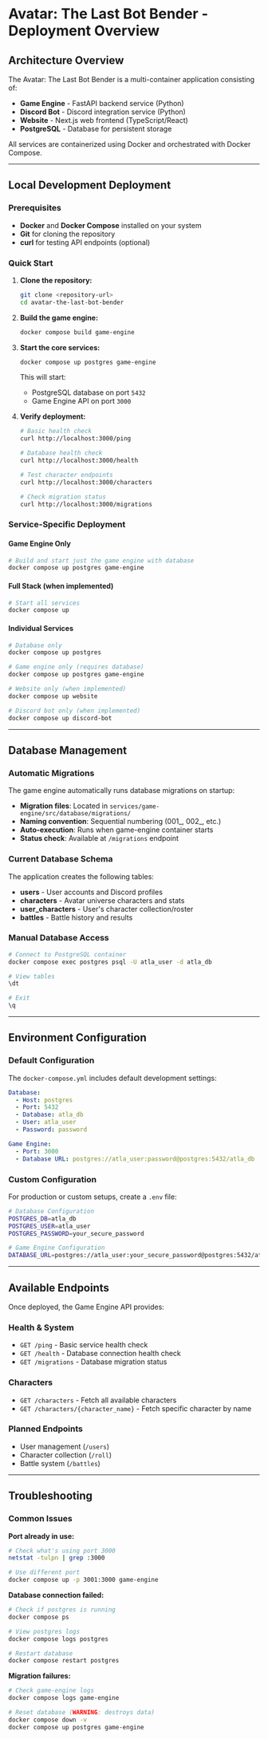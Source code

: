 # Avatar: The Last Bot Bender - Deployment Overview

## Architecture Overview

The Avatar: The Last Bot Bender is a multi-container application consisting of:

- **Game Engine** - FastAPI backend service (Python)
- **Discord Bot** - Discord integration service (Python) 
- **Website** - Next.js web frontend (TypeScript/React)
- **PostgreSQL** - Database for persistent storage

All services are containerized using Docker and orchestrated with Docker Compose.

---

## Local Development Deployment

### Prerequisites

- **Docker** and **Docker Compose** installed on your system
- **Git** for cloning the repository
- **curl** for testing API endpoints (optional)

### Quick Start

1. **Clone the repository:**
   ```bash
   git clone <repository-url>
   cd avatar-the-last-bot-bender
   ```

2. **Build the game engine:**
   ```bash
   docker compose build game-engine
   ```

3. **Start the core services:**
   ```bash
   docker compose up postgres game-engine
   ```

   This will start:
   - PostgreSQL database on port `5432`
   - Game Engine API on port `3000`

4. **Verify deployment:**
   ```bash
   # Basic health check
   curl http://localhost:3000/ping
   
   # Database health check
   curl http://localhost:3000/health
   
   # Test character endpoints
   curl http://localhost:3000/characters
   
   # Check migration status
   curl http://localhost:3000/migrations
   ```

### Service-Specific Deployment

#### Game Engine Only
```bash
# Build and start just the game engine with database
docker compose up postgres game-engine
```

#### Full Stack (when implemented)
```bash
# Start all services
docker compose up
```

#### Individual Services
```bash
# Database only
docker compose up postgres

# Game engine only (requires database)
docker compose up postgres game-engine

# Website only (when implemented)
docker compose up website

# Discord bot only (when implemented)
docker compose up discord-bot
```

---

## Database Management

### Automatic Migrations

The game engine automatically runs database migrations on startup:

- **Migration files**: Located in `services/game-engine/src/database/migrations/`
- **Naming convention**: Sequential numbering (001_, 002_, etc.)
- **Auto-execution**: Runs when game-engine container starts
- **Status check**: Available at `/migrations` endpoint

### Current Database Schema

The application creates the following tables:

- **users** - User accounts and Discord profiles
- **characters** - Avatar universe characters and stats
- **user_characters** - User's character collection/roster
- **battles** - Battle history and results

### Manual Database Access

```bash
# Connect to PostgreSQL container
docker compose exec postgres psql -U atla_user -d atla_db

# View tables
\dt

# Exit
\q
```

---

## Environment Configuration

### Default Configuration

The `docker-compose.yml` includes default development settings:

```yaml
Database:
  - Host: postgres
  - Port: 5432
  - Database: atla_db
  - User: atla_user
  - Password: password

Game Engine:
  - Port: 3000
  - Database URL: postgres://atla_user:password@postgres:5432/atla_db
```

### Custom Configuration

For production or custom setups, create a `.env` file:

```bash
# Database Configuration
POSTGRES_DB=atla_db
POSTGRES_USER=atla_user
POSTGRES_PASSWORD=your_secure_password

# Game Engine Configuration
DATABASE_URL=postgres://atla_user:your_secure_password@postgres:5432/atla_db
```

---

## Available Endpoints

Once deployed, the Game Engine API provides:

### Health & System
- `GET /ping` - Basic service health check
- `GET /health` - Database connection health check  
- `GET /migrations` - Database migration status

### Characters
- `GET /characters` - Fetch all available characters
- `GET /characters/{character_name}` - Fetch specific character by name

### Planned Endpoints
- User management (`/users`)
- Character collection (`/roll`)
- Battle system (`/battles`)

---

## Troubleshooting

### Common Issues

**Port already in use:**
```bash
# Check what's using port 3000
netstat -tulpn | grep :3000

# Use different port
docker compose up -p 3001:3000 game-engine
```

**Database connection failed:**
```bash
# Check if postgres is running
docker compose ps

# View postgres logs
docker compose logs postgres

# Restart database
docker compose restart postgres
```

**Migration failures:**
```bash
# Check game-engine logs
docker compose logs game-engine

# Reset database (WARNING: destroys data)
docker compose down -v
docker compose up postgres game-engine
```